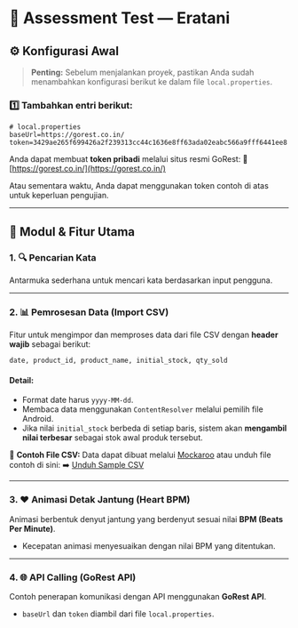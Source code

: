 # 🧩 Assessment Test — Eratani


## ⚙️ Konfigurasi Awal

> **Penting:**
> Sebelum menjalankan proyek, pastikan Anda sudah menambahkan konfigurasi berikut ke dalam file `local.properties`.

### 1️⃣ Tambahkan entri berikut:

```properties
# local.properties
baseUrl=https://gorest.co.in/
token=3429ae265f699426a2f239313cc44c1636e8ff63ada02eabc566a9fff6441ee8
```

Anda dapat membuat **token pribadi** melalui situs resmi GoRest:
🔗 [https://gorest.co.in/](https://gorest.co.in/)

Atau sementara waktu, Anda dapat menggunakan token contoh di atas untuk keperluan pengujian.

---

## 🧠 Modul & Fitur Utama

### 1. 🔍 **Pencarian Kata**

Antarmuka sederhana untuk mencari kata berdasarkan input pengguna.

---

### 2. 📊 **Pemrosesan Data (Import CSV)**

Fitur untuk mengimpor dan memproses data dari file CSV dengan **header wajib** sebagai berikut:

```
date, product_id, product_name, initial_stock, qty_sold
```

#### Detail:

* Format date harus `yyyy-MM-dd`.
* Membaca data menggunakan `ContentResolver` melalui pemilih file Android.
* Jika nilai `initial_stock` berbeda di setiap baris, sistem akan **mengambil nilai terbesar** sebagai stok awal produk tersebut.

📎 **Contoh File CSV:**
Data dapat dibuat melalui [Mockaroo](https://www.mockaroo.com/)
atau unduh file contoh di sini:
➡️ [Unduh Sample CSV](https://drive.google.com/file/d/1JZpAmj-okaWLE7TgWJiqtvYBHWnsFlJm/view?usp=share_link)

---

### 3. ❤️ **Animasi Detak Jantung (Heart BPM)**

Animasi berbentuk denyut jantung yang berdenyut sesuai nilai **BPM (Beats Per Minute)**.

* Kecepatan animasi menyesuaikan dengan nilai BPM yang ditentukan.

---

### 4. 🌐 **API Calling (GoRest API)**

Contoh penerapan komunikasi dengan API menggunakan **GoRest API**.

* `baseUrl` dan `token` diambil dari file `local.properties`.
